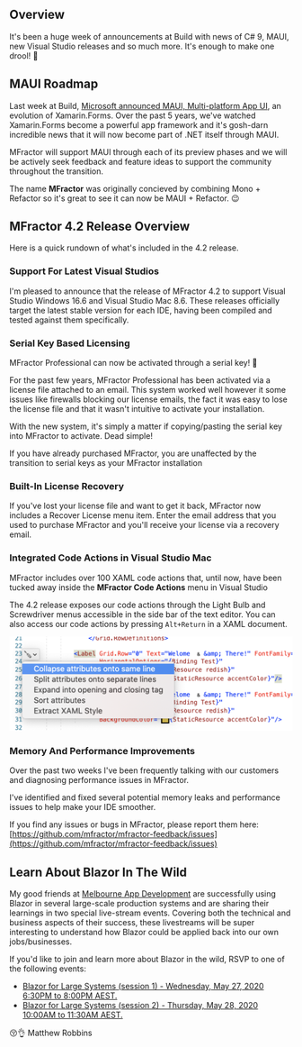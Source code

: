## Overview
It's been a huge week of announcements at Build with news of C# 9, MAUI, new Visual Studio releases and so much more. It's enough to make one drool! 🤤

## MAUI Roadmap

Last week at Build, [Microsoft announced MAUI, Multi-platform App UI](https://devblogs.microsoft.com/dotnet/introducing-net-multi-platform-app-ui/), an evolution of Xamarin.Forms. Over the past 5 years, we've watched Xamarin.Forms become a powerful app framework and it's gosh-darn incredible news that it will now become part of .NET itself through MAUI.

MFractor will support MAUI through each of its preview phases and we will be actively seek feedback and feature ideas to support the community throughout the transition.

The name **MFractor** was originally concieved by combining Mono + Refactor so it's great to see it can now be MAUI + Refactor. 😉

## MFractor 4.2 Release Overview
Here is a quick rundown of what's included in the 4.2 release.

### Support For Latest Visual Studios

I'm pleased to announce that the release of MFractor 4.2 to support Visual Studio Windows 16.6 and Visual Studio Mac 8.6. These releases officially target the latest stable version for each IDE, having been compiled and tested against them specifically.

### Serial Key Based Licensing
MFractor Professional can now be activated through a serial key! 🥳

For the past few years, MFractor Professional has been activated via a license file attached to an email. This system worked well however it some issues like firewalls blocking our license emails, the fact it was easy to lose the license file and that it wasn't intuitive to activate your installation.

With the new system, it's simply a matter if copying/pasting the serial key into MFractor to activate. Dead simple!

If you have already purchased MFractor, you are unaffected by the transition to serial keys as your MFractor installation

### Built-In License Recovery
If you've lost your license file and want to get it back, MFractor now includes a Recover License menu item. Enter the email address that you used to purchase MFractor and you'll receive your license via a recovery email.

### Integrated Code Actions in Visual Studio Mac

MFractor includes over 100 XAML code actions that, until now, have been tucked away inside the **MFractor Code Actions** menu in Visual Studio

The 4.2 release exposes our code actions through the Light Bulb and Screwdriver menus accessible in the side bar of the text editor. You can also access our code actions by pressing `Alt+Return` in a XAML document.

![Accessing MFractors code actions through the light-bulb menu](img/code-actions-menu.png)

### Memory And Performance Improvements

Over the past two weeks I've been frequently talking with our customers and diagnosing performance issues in MFractor.

I've identified and fixed several potential memory leaks and performance issues to help make your IDE smoother.

If you find any issues or bugs in MFractor, please report them here: [https://github.com/mfractor/mfractor-feedback/issues](https://github.com/mfractor/mfractor-feedback/issues)

## Learn About Blazor In The Wild

My good friends at [Melbourne App Development](https://melbourneappdevelopment.com/) are successfully using Blazor in several large-scale production systems and are sharing their learnings in two special live-stream events. Covering both the technical and business aspects of their success, these livestreams will be super interesting to understand how Blazor could be applied back into our own jobs/businesses.

If you'd like to join and learn more about Blazor in the wild, RSVP to one of the following events:

 * [Blazor for Large Systems (session 1) - Wednesday, May 27, 2020 6:30PM to 8:00PM AEST.](https://www.meetup.com/Melbourne-Xamarin-Meetup/events/270686929/)
 * [Blazor for Large Systems (session 2) - Thursday, May 28, 2020 10:00AM to 11:30AM AEST.](https://www.meetup.com/Melbourne-Xamarin-Meetup/events/270687176/)


😚👌
Matthew Robbins
